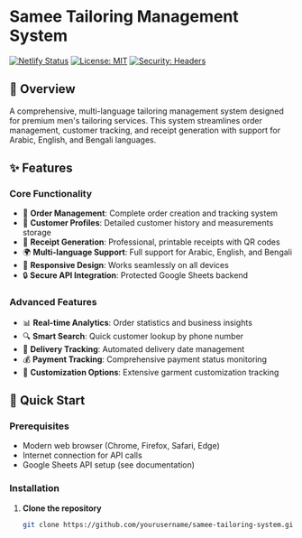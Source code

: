 # Samee Tailoring Management System

[![Netlify Status](https://api.netlify.com/api/v1/badges/YOUR-BADGE-ID/deploy-status)](https://app.netlify.com/sites/YOUR-SITE/deploys)
[![License: MIT](https://img.shields.io/badge/License-MIT-yellow.svg)](https://opensource.org/licenses/MIT)
[![Security: Headers](https://img.shields.io/badge/Security-Headers-green.svg)](https://securityheaders.com)

## 🎯 Overview

A comprehensive, multi-language tailoring management system designed for premium men's tailoring services. This system streamlines order management, customer tracking, and receipt generation with support for Arabic, English, and Bengali languages.

## ✨ Features

### Core Functionality

- 📝 **Order Management**: Complete order creation and tracking system
- 👥 **Customer Profiles**: Detailed customer history and measurements storage
- 🧾 **Receipt Generation**: Professional, printable receipts with QR codes
- 🌍 **Multi-language Support**: Full support for Arabic, English, and Bengali
- 📱 **Responsive Design**: Works seamlessly on all devices
- 🔒 **Secure API Integration**: Protected Google Sheets backend

### Advanced Features

- 📊 **Real-time Analytics**: Order statistics and business insights
- 🔍 **Smart Search**: Quick customer lookup by phone number
- 📅 **Delivery Tracking**: Automated delivery date management
- 💰 **Payment Tracking**: Comprehensive payment status monitoring
- 🎨 **Customization Options**: Extensive garment customization tracking

## 🚀 Quick Start

### Prerequisites

- Modern web browser (Chrome, Firefox, Safari, Edge)
- Internet connection for API calls
- Google Sheets API setup (see documentation)

### Installation

1. **Clone the repository**
   ```bash
   git clone https://github.com/yourusername/samee-tailoring-system.git
   ```
